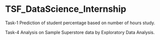 # TSF_DataScience_Internship


Task-1 Prediction of student percentage based on number of hours study.

Task-4 Analysis on Sample Superstore data by Exploratory Data Analysis.
